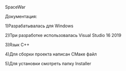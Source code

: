 SpaceWar

Документация:

1)Разрабатывалась для Windows

2)При разработке использовалась Visual Studio 16 2019

3)Язык C++

4)Для сборки проекта написан СМаке файл

5)Для установки смотреть папку Installer